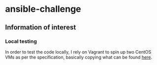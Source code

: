# ansible-challenge

## Information of interest

### Local testing
In order to test the code locally, I rely on Vagrant to spin up two CentOS VMs as per the specification, basically copying what can be found [here](https://www.hamvocke.com/blog/local-ansible-testing/).
